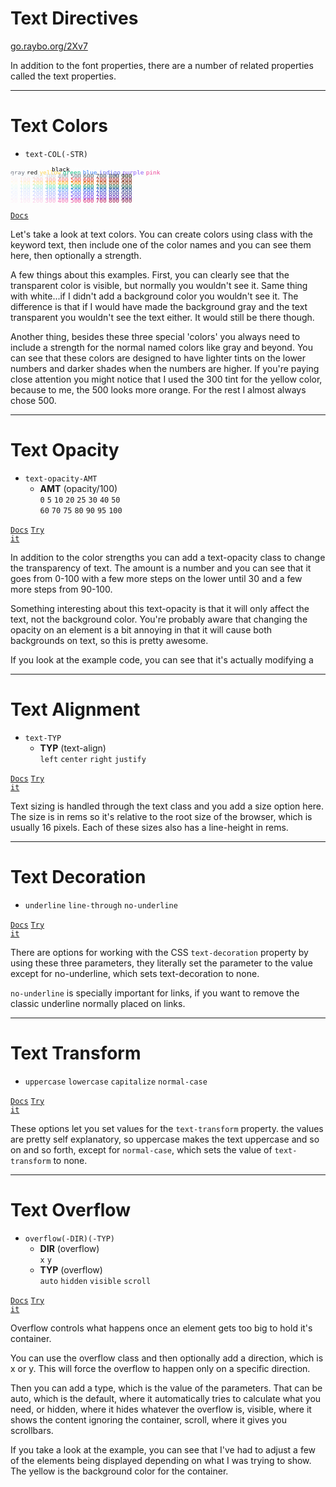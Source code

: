
<!-- .slide: data-state="layout-title" class="bg-dark"-->

# Text Directives

<div class="slide-link"><a href="https://go.raybo.org/2Xv7"><i class="fab fa-slideshare"></i> go.raybo.org/2Xv7</a></div>

> >

In addition to the font properties, there are a number of related properties called the text properties.

---

# Text Colors

- `text-COL(-STR)`
<div style="font-size: .8em; line-height: 50%">
    <code style="color: transparent; background: transparent;">transparent</code>
    <code style="color: black; background: transparent;">black</code>
    <code style="color: white;">white</code><br>
    <code style="color: rgb(107, 114, 128); background: transparent" contenteditable = "false" style="cursor: pointer !important;">gray</code>
    <code class="text-red-500">red</code>
    <code style="color: rgb(252, 211, 77); background: transparent">yellow</code>
    <code style="color: rgb(16, 185, 129); background: transparent">green</code>
    <code style="color: rgb(59, 130, 246); background: transparent">blue</code>
    <code style="color: rgb(99, 102, 241); background: transparent">indigo</code>
    <code style="color: rgb(139, 92, 246); background: transparent">purple</code>
    <code style="color: rgb(236, 72, 153); background: transparent">pink</code><br>
    <code style="color: rgb(249, 250, 251); background: transparent">50</code>
    <code style="color: rgb(243, 244, 246); background: transparent">100</code>
    <code style="color: rgb(229, 231, 235); background: transparent">200</code>
    <code style="color: rgb(209, 213, 219); background: transparent">300</code>
    <code style="color: rgb(156, 163, 175); background: transparent">400</code>
    <code style="color: rgb(107, 114, 128); background: transparent">500</code>
    <code style="color: rgb(75, 85, 99); background: transparent">600</code>
    <code style="color: rgb(55, 65, 81); background: transparent">700</code>
    <code style="color: rgb(31, 41, 55); background: transparent">800</code>
    <code style="color: rgb(17, 24, 3); background: transparent">900</code><br>
    <code style="color: rgb(254, 242, 242); background: transparent">50</code>
    <code style="color: rgb(254, 226, 226); background: transparent">100</code>
    <code style="color: rgb(254, 202, 202); background: transparent">200</code>
    <code style="color: rgb(252, 165, 165); background: transparent">300</code>
    <code style="color: rgb(248, 113, 113); background: transparent">400</code>
    <code style="color: rgb(239, 68, 68); background: transparent">500</code>
    <code style="color: rgb(220, 38, 38); background: transparent">600</code>
    <code style="color: rgb(185, 28, 28); background: transparent">700</code>
    <code style="color: rgb(153, 27, 27); background: transparent">800</code>
    <code style="color: rgb(127, 29, 29); background: transparent">900</code><br>
    <code style="color: rgb(255, 251, 235); background: transparent">50</code>
    <code style="color: rgb(254, 243, 199); background: transparent">100</code>
    <code style="color: rgb(253, 230, 138); background: transparent">200</code>
    <code style="color: rgb(252, 211, 77); background: transparent">300</code>
    <code style="color: rgb(251, 191, 36); background: transparent">400</code>
    <code style="color: rgb(245, 158, 11); background: transparent">500</code>
    <code style="color: rgb(217, 119, 6); background: transparent">600</code>
    <code style="color: rgb(180, 83, 9); background: transparent">700</code>
    <code style="color: rgb(146, 64, 14); background: transparent">800</code>
    <code style="color: rgb(120, 53, 15); background: transparent">900</code><br>
    <code style="color: rgb(236, 253, 245); background: transparent">50</code>
    <code style="color: rgb(209, 250, 229); background: transparent">100</code>
    <code style="color: rgb(167, 243, 208); background: transparent">200</code>
    <code style="color: rgb(110, 231, 183); background: transparent">300</code>
    <code style="color: rgb(52, 211, 153); background: transparent">400</code>
    <code style="color: rgb(16, 185, 129); background: transparent">500</code>
    <code style="color: rgb(5, 150, 105); background: transparent">600</code>
    <code style="color: rgb(4, 120, 87); background: transparent">700</code>
    <code style="color: rgb(6, 95, 70); background: transparent">800</code>
    <code style="color: rgb(6, 78, 59); background: transparent">900</code><br>
    <code style="color: rgb(239, 246, 255); background: transparent">50</code>
    <code style="color: rgb(219, 234, 254); background: transparent">100</code>
    <code style="color: rgb(191, 219, 254); background: transparent">200</code>
    <code style="color: rgb(147, 197, 253); background: transparent">300</code>
    <code style="color: rgb(96, 165, 250); background: transparent">400</code>
    <code style="color: rgb(59, 130, 246); background: transparent">500</code>
    <code style="color: rgb(37, 99, 235); background: transparent">600</code>
    <code style="color: rgb(29, 78, 216); background: transparent">700</code>
    <code style="color: rgb(30, 64, 175); background: transparent">800</code>
    <code style="color: rgb(30, 58, 138); background: transparent">900</code><br>
    <code style="color: rgb(238, 242, 255); background: transparent">50</code>
    <code style="color: rgb(224, 231, 255); background: transparent">100</code>
    <code style="color: rgb(199, 210, 254); background: transparent">200</code>
    <code style="color: rgb(165, 180, 252); background: transparent">300</code>
    <code style="color: rgb(129, 140, 248); background: transparent">400</code>
    <code style="color: rgb(99, 102, 241); background: transparent">500</code>
    <code style="color: rgb(79, 70, 229); background: transparent">600</code>
    <code style="color: rgb(67, 56, 202); background: transparent">700</code>
    <code style="color: rgb(55, 48, 163); background: transparent">800</code>
    <code style="color: rgb(49, 46, 129); background: transparent">900</code><br>
    <code style="color: rgb(245, 243, 255); background: transparent">50</code>
    <code style="color: rgb(237, 233, 254); background: transparent">100</code>
    <code style="color: rgb(221, 214, 254); background: transparent">200</code>
    <code style="color: rgb(196, 181, 253); background: transparent">300</code>
    <code style="color: rgb(167, 139, 250); background: transparent">400</code>
    <code style="color: rgb(139, 92, 246); background: transparent">500</code>
    <code style="color: rgb(124, 58, 237); background: transparent">600</code>
    <code style="color: rgb(109, 40, 217); background: transparent">700</code>
    <code style="color: rgb(91, 33, 182); background: transparent">800</code>
    <code style="color: rgb(76, 29, 149); background: transparent">900</code><br>
    <code style="color: rgb(253, 242, 248); background: transparent">50</code>
    <code style="color: rgb(252, 231, 243); background: transparent">100</code>
    <code style="color: rgb(251, 207, 232); background: transparent">200</code>
    <code style="color: rgb(249, 168, 212); background: transparent">300</code>
    <code style="color: rgb(244, 114, 182); background: transparent">400</code>
    <code style="color: rgb(236, 72, 153); background: transparent">500</code>
    <code style="color: rgb(219, 39, 119); background: transparent">600</code>
    <code style="color: rgb(190, 24, 93); background: transparent">700</code>
    <code style="color: rgb(157, 23, 77); background: transparent">800</code>
    <code style="color: rgb(131, 24, 67); background: transparent">900</code>
</div>

<a href="https://tailwindcss.com/docs/text-color" target="_blank"><code class="code-exciting">Docs</code></a>

> >
Let's take a look at text colors. You can create colors using class with the keyword text, then include one of the color names and you can see them here, then optionally a strength.

A few things about this examples. First, you can clearly see that the transparent color is visible, but normally you wouldn't see it. Same thing with white...if I didn't add a background color you wouldn't see it. The difference is that if I would have made the background gray and the text transparent you wouldn't see the text either. It would still be there though.

Another thing, besides these three special 'colors' you always need to include a strength for the normal named colors like gray and beyond. You can see that these colors are designed to have lighter tints on the lower numbers and darker shades when the numbers are higher. If you're paying close attention you might notice that I used the 300 tint for the yellow color, because to me, the 500 looks more orange. For the rest I almost always chose 500.

---

<!-- .slide: data-state="layout-code-list" -->

# Text Opacity

- `text-opacity-AMT`
  - **AMT** (opacity/100)<br>
  `0` `5` `10` `20` `25` `30` `40` `50`<br>`60` `70` `75` `80` `90` `95` `100`

<a href="https://tailwindcss.com/docs/text-opacity" target="_blank"><code class="code-exciting">Docs</code></a> <a href="https://codepen.io/planetoftheweb/pen/LYRPyLd?editors=1000" target="_blank"><code class="code-royal">Try it</code></a>

> >

In addition to the color strengths you can add a text-opacity class to change the transparency of text. The amount is a number and you can see that it goes from 0-100 with a few more steps on the lower until 30 and a few more steps from 90-100.

Something interesting about this text-opacity is that it will only affect the text, not the background color. You're probably aware that changing the opacity on an element is a bit annoying in that it will cause both backgrounds on text, so this is pretty awesome.

If you look at the example code, you can see that it's actually modifying a 

---

<!-- .slide: data-state="layout-code-list" -->

# Text Alignment

- `text-TYP`
  - **TYP** (text-align)<br>
  `left` `center` `right` `justify`

<a href="https://tailwindcss.com/docs/text-alignment" target="_blank"><code class="code-exciting">Docs</code></a> <a href="https://codepen.io/planetoftheweb/pen/WNGeXjj?editors=1000" target="_blank"><code class="code-royal">Try it</code></a>

> >

Text sizing is handled through the text class and you add a size option here. The size is in rems so it's relative to the root size of the browser, which is usually 16 pixels. Each of these sizes also has a line-height in rems.

---

# Text Decoration

- `underline` `line-through` `no-underline`

<a href="https://tailwindcss.com/docs/text-decoration" target="_blank"><code class="code-exciting">Docs</code></a> <a href="https://codepen.io/planetoftheweb/pen/wvzwPmd?editors=1000" target="_blank"><code class="code-royal">Try it</code></a>


> >

There are options for working with the CSS `text-decoration` property by using these three parameters, they literally set the parameter to the value except for no-underline, which sets text-decoration to none.

`no-underline` is specially important for links, if you want to remove the classic underline normally placed on links.

---

# Text Transform

- `uppercase` `lowercase` `capitalize` `normal-case`

<a href="https://tailwindcss.com/docs/text-decoration" target="_blank"><code class="code-exciting">Docs</code></a> <a href="https://codepen.io/planetoftheweb/pen/gOwYXBL?editors=1000" target="_blank"><code class="code-royal">Try it</code></a>

> >

These options let you set values for the `text-transform` property. the values are pretty self explanatory, so uppercase makes the text uppercase and so on and so forth, except for `normal-case`, which sets the value of `text-transform` to none.

---

# Text Overflow

- `overflow(-DIR)(-TYP)`
  - **DIR** (overflow)<br>
  `x` `y`
  - **TYP** (overflow)<br>
  `auto` `hidden` `visible` `scroll`


<a href="https://tailwindcss.com/docs/overflow" target="_blank"><code class="code-exciting">Docs</code></a> <a href="https://codepen.io/planetoftheweb/pen/WNGeWxJ?editors=1000" target="_blank"><code class="code-royal">Try it</code></a>

> >

Overflow controls what happens once an element gets too big to hold it's container.

You can use the overflow class and then optionally add a direction, which is x or y. This will force the overflow to happen only on a specific direction.

Then you can add a type, which is the value of the parameters.  That can be auto, which is the default, where it automatically tries to calculate what you need, or hidden, where it hides whatever the overflow is, visible, where it shows the content ignoring the container, scroll, where it gives you scrollbars.

If you take a look at the example, you can see that I've had to adjust a few of the elements being displayed depending on what I was trying to show. The yellow is the background color for the container.

